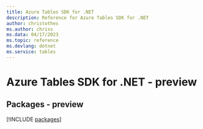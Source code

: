 ```yaml
---
title: Azure Tables SDK for .NET
description: Reference for Azure Tables SDK for .NET
author: christothes
ms.author: chriss
ms.data: 04/17/2023
ms.topic: reference
ms.devlang: dotnet
ms.service: tables
---
```

# Azure Tables SDK for .NET - preview
## Packages - preview
[!INCLUDE [packages](tables-index.md)]